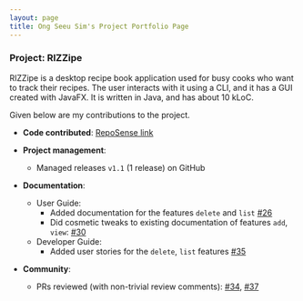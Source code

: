 ```yaml
---
layout: page
title: Ong Seeu Sim's Project Portfolio Page
---
```


### Project: RIZZipe

RIZZipe is a desktop recipe book application used for busy cooks who want to track their recipes. The user interacts with it using a CLI, and it has a GUI created with JavaFX. It is written in Java, and has about 10 kLoC.

Given below are my contributions to the project.

* **Code contributed**: [RepoSense link](https://nus-cs2103-ay2223s2.github.io/tp-dashboard/?search=SeeuSim&breakdown=true)

* **Project management**:
    * Managed releases `v1.1` (1 release) on GitHub

* **Documentation**:
    * User Guide:
        * Added documentation for the features `delete` and `list` [\#26](https://github.com/AY2223S2-CS2103T-T13-2/tp/pull/26)
        * Did cosmetic tweaks to existing documentation of features `add`, `view`: [\#30](https://github.com/AY2223S2-CS2103T-T13-2/tp/pull/30)
    * Developer Guide:
        * Added user stories for the `delete`, `list` features [\#35](https://github.com/AY2223S2-CS2103T-T13-2/tp/pull/35)

* **Community**:
    * PRs reviewed (with non-trivial review comments): [\#34](https://github.com/AY2223S2-CS2103T-T13-2/tp/pull/34), [\#37](https://github.com/AY2223S2-CS2103T-T13-2/tp/pull/37)
